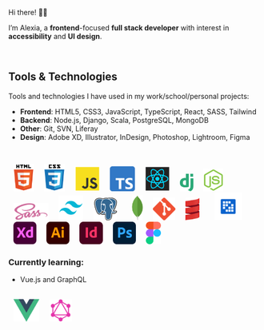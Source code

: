 Hi there! 👋🏼

I’m Alexia, a **frontend**-focused **full stack developer** with interest in **accessibility** and **UI design**.

<br/>

## Tools & Technologies

Tools and technologies I have used in my work/school/personal projects:

-   **Frontend**: HTML5, CSS3, JavaScript, TypeScript, React, SASS, Tailwind
-   **Backend**: Node.js, Django, Scala, PostgreSQL, MongoDB
-   **Other**: Git, SVN, Liferay
-   **Design**: Adobe XD, Illustrator, InDesign, Photoshop, Lightroom, Figma

<br/>

<img src="./images/html5.svg" alt="HTML5" height="55" style="margin: 0 10px"/><img src="./images/css3.svg" alt="CSS3" height="55" style="margin: 0 10px"/><img src="./images/javascript.svg" alt="JavaScript" height="50" style="margin: 0 10px"/><img src="./images/typescript.png" alt="TypeScript" height="50" style="margin: 0 10px"/><img src="./images/react.svg" alt="React" height="50" style="margin: 0 10px"/><img src="./images/django.svg" alt="Django" height="35"  style="margin: 0 10px"/><img src="./images/nodejs.svg" alt="NodeJS" height="45" style="margin: 0 10px"/><img src="./images/sass.svg" alt="SASS" height="35" style="margin: 0 10px"/><img src="./images/tailwind.png" alt="Tailwind" height="50" style="margin: 0 10px"/><img src="./images/postgresql.svg" alt="PostgreSQL" height="45" style="margin: 0 10px"/><img src="./images/mongodb.svg" alt="MongoDB" height="50" style="margin: 0 20px"/><img src="./images/git.png" alt="Git" height="45"/><img src="./images/scala.png" alt="Scala" height="45" style="margin: 0 20px"/><img src="./images/liferay.png" alt="Liferay" height="55" style="margin: 0 10px"/><img src="./images/adobe-xd.png" alt="Adobe XD" height="45" style="margin: 0 10px"/><img src="./images/adobe-illustrator.png" alt="Adobe Illustrator" height="45" style="margin: 0 10px"/><img src="./images/adobe-indesign.png" alt="Adobe InDesign" height="45" style="margin: 0 10px"/><img src="./images/adobe-photoshop.png" alt="Adobe Photoshop" height="45" style="margin: 0 10px"/><img src="./images/figma.svg" alt="" height="45" style="margin: 0 10px"/>
<br/>

### Currently learning:

-   Vue.js and GraphQL

<br/>
<img src="./images/vue.png" alt="Vue.js" height="45" style="margin: 0 10px"/><img src="./images/graphql.png" alt="GrapQL" height="45" style="margin: 0 10px"/>

